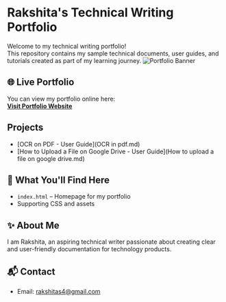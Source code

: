 # Rakshita's Technical Writing Portfolio

Welcome to my technical writing portfolio!  
This repository contains my sample technical documents, user guides, and tutorials created as part of my learning journey.
![Portfolio Banner](banner.png)

## 🌐 Live Portfolio
You can view my portfolio online here:  
[**Visit Portfolio Website**](https://rakshitas4-lab.github.io/RS-tech-writer-portfolio/)


## Projects

- [OCR on PDF - User Guide](OCR in pdf.md)
- [How to Upload a File on Google Drive - User Guide](How to upload a file on google drive.md)

## 📂 What You'll Find Here
- `index.html` – Homepage for my portfolio
- Supporting CSS and assets

## ✨ About Me
I am Rakshita, an aspiring technical writer passionate about creating clear and user-friendly documentation for technology products.

## 📬 Contact
- Email: [rakshitas4@gmail.com](mailto:rakshitas4@gmail.com)
